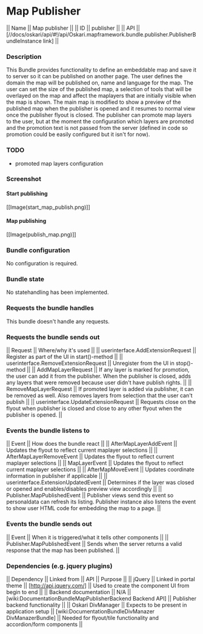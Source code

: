 # Map Publisher

|| Name || Map publisher ||
|| ID || publisher ||
|| API || [//docs/oskari/api/#!/api/Oskari.mapframework.bundle.publisher.PublisherBundleInstance link] ||

### Description

This Bundle provides functionality to define an embeddable map and save it to server so it can be published on another page. The user defines the domain the map will be published on, name and language for the map. The user can set the size of the published map, a selection of tools that will be overlayed on the map and affect the maplayers that are initially visible when the map is shown. The main map is modified to show a preview of the published map when the publisher is opened and it resumes to normal view once the publisher flyout is closed. The publisher can promote map layers to the user, but at the moment the configuration which layers are promoted and the promotion text is not passed from the server (defined in code so promotion could be easily configured but it isn't for now).

### TODO

- promoted map layers configuration

### Screenshot

#### Start publishing 
[[Image(start_map_publish.png)]]

#### Map publishing
[[Image(publish_map.png)]]

### Bundle configuration

No configuration is required.

### Bundle state

No statehandling has been implemented.

### Requests the bundle handles

This bundle doesn't handle any requests.

### Requests the bundle sends out 

|| Request || Where/why it's used ||
|| userinterface.AddExtensionRequest || Register as part of the UI in start()-method ||
|| userinterface.RemoveExtensionRequest || Unregister from the UI in stop()-method ||
|| AddMapLayerRequest || If any layer is marked for promotion, the user can add it from the publisher. When the publisher is closed, adds any layers that were removed because user didn't have publish rights. ||
|| RemoveMapLayerRequest || If promoted layer is added via publisher, it can be removed as well. Also removes layers from selection that the user can't publish ||
|| userinterface.UpdateExtensionRequest || Requests close on the flyout when publisher is closed and close to any other flyout when the publisher is opened. ||


### Events the bundle listens to 

|| Event || How does the bundle react ||
|| AfterMapLayerAddEvent || Updates the flyout to reflect current maplayer selections ||
|| AfterMapLayerRemoveEvent || Updates the flyout to reflect current maplayer selections ||
|| MapLayerEvent || Updates the flyout to reflect current maplayer selections ||
|| AfterMapMoveEvent || Updates coordinate information in publisher if applicable ||
|| userinterface.ExtensionUpdatedEvent || Determines if the layer was closed or opened and enables/disables preview view accordingly ||
|| Publisher.MapPublishedEvent || Publisher views send this event so personaldata can refresh its listing. Publisher instance also listens the event to show user HTML code for embedding the map to a page. ||

### Events the bundle sends out

|| Event || When it is triggered/what it tells other components ||
|| Publisher.MapPublishedEvent || Sends when the server returns a valid response that the map has been published. ||

### Dependencies (e.g. jquery plugins) 

|| Dependency || Linked from || API || Purpose ||
|| jQuery || Linked in portal theme || [http://api.jquery.com/] || Used to create the component UI from begin to end ||
|| Backend documentation || N/A || [wiki:DocumentationBundleMapPublisherBackend Backend API] || Publisher backend functionality ||
|| Oskari DivManager || Expects to be present in application setup ||  [wiki:DocumentationBundleDivManazer DivManazerBundle] || Needed for flyout/tile functionality and accordion/form components ||
